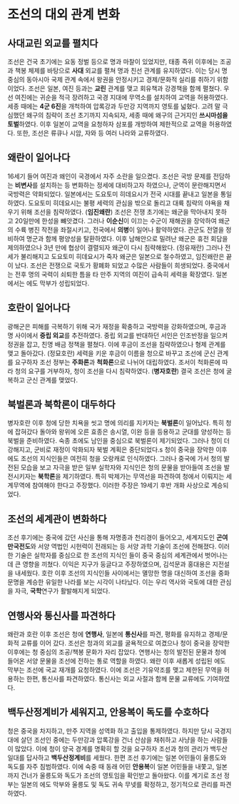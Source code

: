 # 조선의 대외 관계 변화

## 사대교린 외교를 펼치다
조선은 건국 초기에는 요동 정벌 등으로 명과 마찰이 있었지만, 태종 즉위 이후에는 조공과 책봉 체제를 바탕으로 **사대** 외교를 펼쳐 명과 친선 관계를 유지하였다. 이는 당시 명 중심의 동아시아 국제 관계 속에서 왕권을 안정시키고 경제/문화적 실리를 취하기 위함이었다.
조선은 일본, 여진 등과는 **교린** 관계를 맺고 회유책과 강경책을 함께 펼쳤다. 우선 여진에는 귀순을 적극 장려하고 국경 지대에 무역소를 설치하여 교역을 허용하였다. 세종 때에는 **4군 6진**을 개척하여 압록강과 두만강 지역까지 영토를 넓혔다.
고려 말 극심했던 왜구의 침략이 조선 초기까지 지속되자, 세종 때에 왜구의 근거지인 **쓰시마섬을 토벌**하였다. 이후 일본이 교역을 요청하자 삼포를 개방하여 제한적으로 교역을 허용하였다. 또한, 조선은 류큐나 시암, 자와 등 여러 나라와 교류하였다.

## 왜란이 일어나다
16세기 들어 여진과 왜인이 국경에서 자주 소란을 일으켰다. 조선은 국방 문제를 전담하는 **비변사**를 설치하는 등 변화하는 정세에 대비하고자 하였으나, 군역이 문란해지면서 국방력은 약화되었다.
일본에서는 도요토미 히데요시가 전국 시대를 끝내고 일본을 통일하였다. 도요토미 히데요시는 불평 세력의 관심을 밖으로 돌리고 대륙 침략의 야욕을 채우기 위해 조선을 침략하였다. (**임진왜란**)
조선은 전쟁 초기에는 왜군을 막아내지 못하고 20일만에 한성을 뺴앗겼다. 그러나 **이순신**이 이끄는 수군이 재해권을 장악하여 왜군의 수륙 병진 작전을 좌절시키고, 전국에서 **의병**이 일어나 활약하였다. 관군도 전열을 정비하여 명군과 함께 평양성을 탈환하였다.
이후 남해안으로 밀려난 왜군은 휴전 회담을 제의하였으나 3년 만에 협상이 결렬되자 왜군이 다시 침략해왔다. (정유재란) 그러나 전세가 불리해지고 도요토미 히데요시가 죽자 왜군은 일본으로 철수하였고, 임진왜란은 끝이 났다.
조선은 전쟁으로 국토가 황폐화 되었고 수많은 사람들이 희생되었다. 중국에서는 전후 명의 국력이 쇠퇴한 틈을 타 만주 지역의 여진이 급속히 세력을 확장였다. 일본에서는 에도 막부가 성립되었다.

## 호란이 일어나다
광해군은 피해를 극복하기 위해 국가 재정을 확충하고 국방력을 강화하였으며, 후금과 명 사이에서 **중립 외교**를 추전하였다. 중립 외교를 반대하던 서인은 인조반정을 일으켜 정권을 잡고, 친명 배금 정책을 펼쳤다. 이에 후금이 조선을 침략하였으나 형제 관계를 맺고 돌아갔다. (정묘호란)
세력을 키운 후금이 이름을 청으로 바꾸고 조선에 군신 관계를 요구하자 조선 정부는 **주화론**과 **척화론**으로 나뉘어 대립하였다. 조서이 척화론에 따라 청의 요구를 거부하자, 청이 조선을 다시 침략하였다. (**병자호란**) 결국 조선은 청에 굴복하고 군신 관계를 맺었다.

## 북벌론과 북학론이 대두하다
병자호란 이후 청에 당한 치욕을 씻고 명에 의리를 지키자는 **북벌론**이 일어났다. 특히 청에 잡혀갔다 돌아와 왕위에 오른 효종은 송시열, 이완 등을 등용하고 군대를 양성하는 등 북벌을 준비하였다. 숙종 초에도 남인을 중심으로 북벌론이 제기되었다. 그러나 청이 더 강해지고, 군비로 재정이 악화되자 북벌 계획은 중단되었다.s
청이 중국을 장악한 이후에도 조선의 지식인들은 여전히 청을 오랑캐로 인식하였다. 그러나 중국에 가서 청의 발전된 모습을 보고 자극을 받은 일부 실학자와 지식인은 청의 문물을 받아들여 조선을 발전시키자는 **북학론**을 제기하였다. 특히 박제가는 무역선을 파견하여 청에서 이뤄지는 세계무역에 참여해야 한다고 주장했다. 이러한 주장은 19세기 후반 개화 사상으로 계승되었다.

## 조선의 세계관이 변화하다
조선 후기에는 중국에 갔던 사신을 통해 자명종과 천리경이 들어오고, 세계지도인 **곤여만국전도**와 서양 역법인 시헌력이 전래되는 등 서양 과학 기술이 조선에 전해졌다. 이러한 기술은 실학자를 중심으로 한 조선의 지식인 들이 중국 중심의 세계관에서 벗어나는데 큰 영향을 끼쳤다. 이익은 지구가 둥글다고 주장하였으며, 김석문과 홍대용은 지전설을 내세웠다.
호란 이후 조선의 지식인들 사이에서는 멸망한 명을 대신하여 조선을 중화 문명을 계승한 유일한 나라를 보는 시각이 나타났다. 이는 우리 역사와 국토에 대한 관심을 자극, **국학**연구가 활발해지게 되었다.

## 연행사와 통신사를 파견하다
왜란과 호란 이후 조선은 청에 **연행사**, 일본에 **통신사**를 파견, 평화를 유지하고 경제/문화적 교류를 이어 갔다.
조선은 청과의 외교를 굴욕적으로 여겼으나 청이 중국을 장악한 이후에는 청 중심의 조공/책봉 문화가 자리 잡았다. 연행사는 청의 발전된 문물과 청에 들어온 서양 문물을 조선에 전하는 통로 역할을 하였다.
왜란 이후 새롭게 성립된 에도 막부는 조선에 국교 재개를 요청하였다. 이에 조선은 기유약조를 맺고 제한된 무역을 허용하는 한편, 통신사를 파견하였다. 통신사는 외교 사절과 함께 문물 교류에도 기여하였다.

## 백두산정계비가 세워지고, 안용복이 독도를 수호하다
청은 중국을 차지하고, 만주 지역을 성역화 하고 출입을 통제하였다. 하지만 당시 국경지대에 살던 조선인 중에는 두만강과 압록강을 건너 산삼을 채취하고 사냥을 하는  사람들이 많았다. 이에 청이 양국 경계를 명확히 할 것을 요구하자 조선과 청의 관리가 백두산 일대를 답사하고 **백두산정계비**를 세웠다.
한편 조선 후기에는 일본 어민들이 울릉도와 독도를 자주 침범하였다. 이에 숙중 때 동래 어민 **안용복**이 일본 어민들을 내쫓고, 일본 까지 건너가 울릉도와 독도가 조선의 영토임을 확인받고 돌아왔다. 이를 계기로 조선 정부는 일본의 에도 막부와 울릉도 및 독도 귀속 무넺를 확정하고, 정기적으로 관리를 파견하였다.
